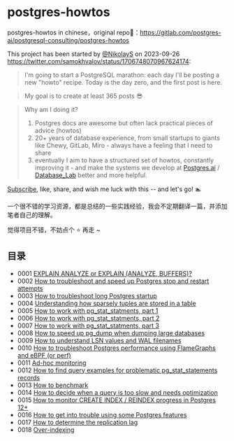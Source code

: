 # postgres-howtos
postgres-howtos in chinese，original repo🔗：https://gitlab.com/postgres-ai/postgresql-consulting/postgres-howtos

This project has been started by [@NikolayS]() on 2023-09-26 https://twitter.com/samokhvalov/status/1706748070967624174:

> I'm going to start a PostgreSQL marathon: each day I'll be posting a new "howto" recipe. Today is the day zero, and the first post is here.

> My goal is to create at least 365 posts 😎

> Why am I doing it?
>
> 1. Postgres docs are awesome but often lack practical pieces of advice (howtos)
> 2. 20+ years of database experience, from small startups to giants like Chewy, GitLab, Miro - always have a feeling that I need to share
> 3. eventually I aim to have a structured set of howtos, constantly improving it - and make the systems we develop at [Postgres.ai](https://Postgres.ai) / [Database_Lab](https://twitter.com/Database_Lab) better and more helpful.

[Subscribe](https://twitter.com/samokhvalov/status/1706748070967624174), like, share, and wish me luck with this -- and let's go! 🏊

一个很不错的学习资源，都是总结的一些实践经验，我会不定期翻译一篇，并添加笔者自己的理解。

觉得项目不错，不妨点个 ⭐️ 再走 ~

## 目录

- 0001 [EXPLAIN ANALYZE or EXPLAIN (ANALYZE, BUFFERS)?](https://github.com/xiongcccc/postgres-howto/blob/master/EXPLAIN%20ANALYZE%20or%20EXPLAIN%20(ANALYZE%2C%20BUFFERS).md)
- 0002 [How to troubleshoot and speed up Postgres stop and restart attempts](https://github.com/xiongcccc/postgres-howto/blob/master/How%20to%20troubleshoot%20and%20speed%20up%20Postgres%20stop%20and%20restart%20attempts.md)
- 0003 [How to troubleshoot long Postgres startup](https://github.com/xiongcccc/postgres-howto/blob/master/How%20to%20troubleshoot%20long%20Postgres%20startup.md)
- 0004 [Understanding how sparsely tuples are stored in a table](https://github.com/xiongcccc/postgres-howto/blob/master/Understanding%20how%20sparsely%20tuples%20are%20stored%20in%20a%20table.md)
- 0005 [How to work with pg_stat_statments, part 1](https://github.com/xiongcccc/postgres-howto/blob/master/How%20to%20work%20with%20pg_stat_statements%2C%20part%201.md)
- 0006 [How to work with pg_stat_statments, part 2](https://github.com/xiongcccc/postgres-howto/blob/master/How%20to%20work%20with%20pg_stat_statements%2C%20part%202.md)
- 0007 [How to work with pg_stat_statments, part 3](https://github.com/xiongcccc/postgres-howto/blob/master/How%20to%20work%20with%20pg_stat_statements%2C%20part%203.md)
- 0008 [How to speed up pg_dump when dumping large databases](https://github.com/xiongcccc/postgres-howto/blob/master/How%20to%20speed%20up%20pg_dump%20when%20dumping%20large%20databases.md)
- 0009 [How to understand LSN values and WAL filenames](https://github.com/xiongcccc/postgres-howto/blob/master/How%20to%20understand%20LSN%20values%20and%20WAL%20filenames.md)
- 0010 [How to troubleshoot Postgres performance using FlameGraphs and eBPF (or perf)](https://github.com/xiongcccc/postgres-howto/blob/master/How%20to%20troubleshoot%20Postgres%20performance%20using%20FlameGraphs%20and%20eBPF%20(or%20perf).md)
- 0011 [Ad-hoc monitoring](https://github.com/xiongcccc/postgres-howto/blob/master/Ad-hoc%20monitoring.md)
- 0012 [How to find query examples for problematic pg_stat_statements records](https://github.com/xiongcccc/postgres-howto/blob/master/How%20to%20find%20query%20examples%20for%20problematic%20pg_stat_statements%20records.md)
- 0013 [How to benchmark](https://github.com/xiongcccc/postgres-howto/blob/master/How%20to%20benchmark.md)
- 0014 [How to decide when a query is too slow and needs optimization](https://github.com/xiongcccc/postgres-howto/blob/master/How%20to%20decide%20when%20a%20query%20is%20too%20slow%20and%20needs%20optimization.md)
- 0015 [How to monitor CREATE INDEX / REINDEX progress in Postgres 12+](https://github.com/xiongcccc/postgres-howto/blob/master/How%20to%20monitor%20CREATE%20INDEX%20%3A%20REINDEX%20progress%20in%20Postgres%2012%2B.md)
- 0016 [How to get into trouble using some Postgres features](https://github.com/xiongcccc/postgres-howto/blob/master/How%20to%20get%20into%20trouble%20using%20some%20Postgres%20features.md)
- 0017 [How to determine the replication lag](https://github.com/xiongcccc/postgres-howto/blob/master/How%20to%20determine%20the%20replication%20lag.md)
- 0018 [Over-indexing](https://github.com/xiongcccc/postgres-howto/blob/master/Over-indexing.md)
